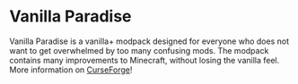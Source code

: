 # Vanilla Paradise
Vanilla Paradise is a vanilla+ modpack designed for everyone who does not want to get overwhelmed by too many confusing mods.
The modpack contains many improvements to Minecraft, without losing the vanilla feel.
More information on [CurseForge](https://www.curseforge.com/minecraft/modpacks/vanillaparadise)!
